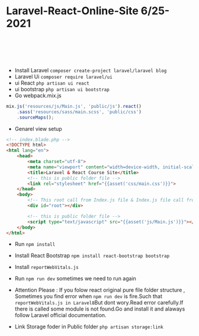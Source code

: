 # Laravel-React-Online-Site 6/25-2021
<br><br><br><br>


+ Install Laravel `composer create-project laravel/laravel blog`
+ Laravel Ui `composer require laravel/ui`
+ ui React `php artisan ui react`
+ ui bootstrap `php artisan ui bootstrap`
+ Go webpack.mix.js
```javascript
mix.js('resources/js/Main.js', 'public/js').react()
    .sass('resources/sass/main.scss', 'public/css')
    .sourceMaps();
```
+ Genarel view setup
```html
<!-- index.blade.php -->
<!DOCTYPE html>
<html lang="en">
    <head>
        <meta charset="utf-8">
        <meta name="viewport" content="width=device-width, initial-scale=1">
        <title>Laravel & React Course Site</title>
        <!-- this is public folder file -->
        <link rel="stylesheet" href="{{asset('css/main.css')}}">
    </head>
    <body>
        <!-- This root call from Index.js file & Index.js file call from Main.js file. At last Main.js file transfer everything in public folder using Laravel Mix-->
        <div id="root"></div>

        <!-- this is public folder file -->
        <script type="text/javascript" src="{{asset('js/Main.js')}}"></script>
    </body>
</html>
```

+ Run `npm install`
+ Install React Bootstrap `npm install react-bootstrap bootstrap`
+ Install `reportWebVitals.js`
+ Run `npm run dev` sometimes we need to run again

+ Attention Please : If you folow react original pure file folder  structure , Sometimes you find error when `npm run dev` is fire.Such that `reportWebVitals.js in Laravel8`But dont wory.Read error carefully.If there is called some module is not found.Go and install it and alaways follow Laravel official documentation.




+ Link Storage foder in Public folder `php artisan storage:link`
 
